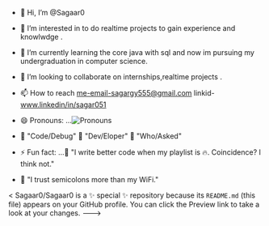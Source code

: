 - 👋 Hi, I’m @Sagaar0 
- 👀 I’m interested in to do realtime projects to gain experience and knowlwdge .
- 🌱 I’m currently learning the core java with sql and now im pursuing my undergraduation in computer science.
- 💞️ I’m looking to collaborate on internships,realtime projects .
- 📫 How to reach me-email-sagargy555@gmail.com linkid-www.linkedin/in/sagar051
- 😄 Pronouns: ...![Pronouns](https://img.shields.io/badge/Pronouns-he%2Fhim-blue)
- 🚀 "Code/Debug"
🤖 "Dev/Eloper"
🦄 "Who/Asked" 

- ⚡ Fun fact: ...🎵 "I write better code when my playlist is 🔥. Coincidence? I think not."
- 🚦 "I trust semicolons more than my WiFi."

<
Sagaar0/Sagaar0 is a ✨ special ✨ repository because its `README.md` (this file) appears on your GitHub profile.
You can click the Preview link to take a look at your changes.
--->
